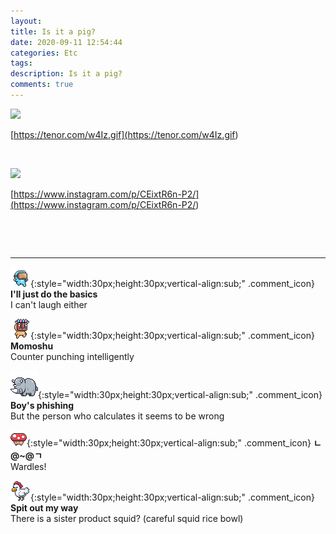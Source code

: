 ```yaml
---
layout: 
title: Is it a pig?
date: 2020-09-11 12:54:44
categories: Etc
tags: 
description: Is it a pig?
comments: true
---
```


![](https://blog.kakaocdn.net/dn/baGnDh/btqH8ccVCKr/2JDOYZkndvywn9KrtuRHl0/img.gif)

[https://tenor.com/w4Iz.gif](<https://tenor.com/w4Iz.gif>)

​

![](https://blog.kakaocdn.net/dn/bEjPvw/btqH51CMpQa/26iqSjEYtpWgWrzj9sFMAk/img.png)

[https://www.instagram.com/p/CEixtR6n-P2/](<https://www.instagram.com/p/CEixtR6n-P2/>)

​

​

* * *

![comment](/assets/character/goggle.png){:style="width:30px;height:30px;vertical-align:sub;" .comment_icon} **I'll just do the basics**  
I can't laugh either   
  
![comment](/assets/character/mask.png){:style="width:30px;height:30px;vertical-align:sub;" .comment_icon} **Momoshu**  
Counter punching intelligently   
  
![comment](/assets/character/rino.png){:style="width:30px;height:30px;vertical-align:sub;" .comment_icon} **Boy's phishing**  
But the person who calculates it seems to be wrong   
  
![comment](/assets/character/mushroom.png){:style="width:30px;height:30px;vertical-align:sub;" .comment_icon} **ㄴ@~@ㄱ**  
Wardles!   
  
![comment](/assets/character/chicken.png){:style="width:30px;height:30px;vertical-align:sub;" .comment_icon} **Spit out my way**  
There is a sister product squid? (careful squid rice bowl)   
  

